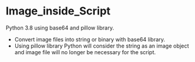 # Image_inside_Script
Python 3.8 using base64 and pillow library.

- Convert image files into string or binary with base64 library.
- Using pillow library Python will consider the string as an image object and
image file will no longer be necessary for the script.
